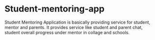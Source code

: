 # Student-mentoring-app
Student Mentoring Application is basically providing service for student, mentor and parents. It provides service like student and parent chat, student overall progress under mentor in collage and schools.
